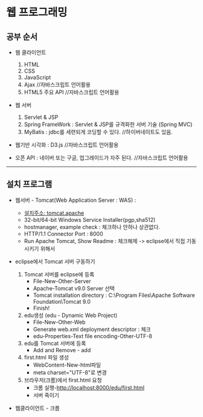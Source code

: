 # 웹 프로그래밍

## 공부 순서

* 웹 클라이언트 
  1. HTML
  2. CSS
  3. JavaScript
  4. Ajax //자바스크립트 언어활용
  5. HTML5 주요 API //자바스크립트 언어활용

* 웹 서버 
  1. Servlet & JSP
  2. Spring FrameWork : Servlet & JSP를 규격화한 서버 기술 (Spring MVC)
  3. MyBatis : jdbc를 세련되게 코딩할 수 있다. //하이버네이트도  있음.
* 웹기반 시각화 : D3.js //자바스크립트 언어활용
* 오픈 API : 네이버 또는 구글, 업그레이드가 자주 된다. //자바스크립트 언어활용

---

## 설치 프로그램

* 웹서버 - Tomcat(Web Application Server : WAS) :
  *  [설치주소: tomcat.apache](<http://tomcat.apache.org/>) 
    * 32-bit/64-bit Windows Service Installer(pgp,sha512)
    * hostmanager, example check : 체크하나 안하나 상관없다.
    * HTTP/1.1 Connector Port : 8000
    * Run Apache Tomcat, Show Readme : 체크해제 -> eclipse에서 직접 기동시키기 위해서
* eclipse에서 Tomcat 서버 구동하기
  1. Tomcat 서버를 eclipse에 등록
     * File-New-Other-Server
     * Apache-Tomcat v9.0 Server 선택
     * Tomcat installation directory : C:\Program Files\Apache Software Foundation\Tomcat 9.0
     * Finish!
  2. edu생성 (edu - Dynamic  Web Project)
     * File-New-Other-Web
     * Generate web.xml deployment descriptor : 체크
     * edu-Properties-Text file encoding-Other-UTF-8
  3. edu를 Tomcat 서버에 등록
     * Add and Remove - add
  4. first.html 파일 생성
     * WebContent-New-html파일
     * meta charset="UTF-8"로 변경
  5. 브라우저(크롬)에서 first.html 요청 
     * 크롬 실행-<http://localhost:8000/edu/first.html>
     * 서버 죽이기

* 웹클라이언트 - 크롬